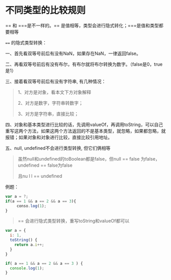 # 不同类型的比较规则

== 和 ===是不一样的。== 是值相等，类型会进行隐式转化；===是值和类型都要相等



`==` 的隐式类型转换：

一、首先看双等号前后有没有NaN，如果存在NaN，一律返回false。

二、再看双等号前后有没有布尔，有布尔就将布尔转换为数字。（false是0，true是1）

三、接着看双等号前后有没有字符串, 有几种情况：

> 1、对方是对象，看本文下方对象解释
>
> 2、对方是数字，字符串转数字；
>
> 3、对方是字符串，直接比较；

四、对象和基本类型进行比较的话，先调用valueOf，再调用toString，可以自己重写这两个方法，如果这两个方法返回的不是基本类型，就忽略，如果都忽略，就报错；如果对象和对象进行比较，直接比较引用地址。

五、null, undefined不会进行类型转换, 但它们俩相等

> 虽然null和undefined的toBoolean都是false，但null == false 为false，undefined == false为false
>
> 且nu l l == undefined

例题：

```js
var a = ?;
if(a == 1 && a == 2 && a == 3){
     conso.log(1);
}
```

> == 会进行隐式类型转换，重写toString和valueOf都可以

```js
var a = {
  i: 1,
  toString() {
    return a.i++;
  }
}

if( a == 1 && a == 2 && a == 3 ) {
  console.log(1);
}
```